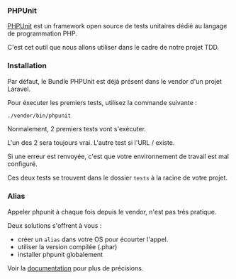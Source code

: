 ### PHPUnit

[PHPUnit](https://phpunit.de/) est un framework open source de tests unitaires dédié au langage de programmation PHP.

C'est cet outil que nous allons utiliser dans le cadre de notre projet TDD.

### Installation

Par défaut, le Bundle PHPUnit est déjà présent dans le vendor d'un projet Laravel.

Pour éxecuter les premiers tests, utilisez la commande suivante :

```bash
./vendor/bin/phpunit
```

Normalement, 2 premiers tests vont s'exécuter.

L'un des 2 sera toujours vrai. L'autre test si l'URL / existe.

Si une erreur est renvoyée, c'est que votre environnement de travail est mal configuré.

Ces deux tests se trouvent dans le dossier `tests` à la racine de votre projet. 

### Alias

Appeler phpunit à chaque fois depuis le vendor, n'est pas très pratique.

Deux solutions s'offrent à vous :
- créer un `alias` dans votre OS pour écourter l'appel.
- utiliser la version compilée (.phar)
- installer phpunit globalement

Voir la [documentation](https://phpunit.de/getting-started/phpunit-7.html) pour plus de précisions.